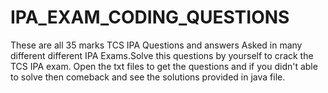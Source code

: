 # IPA_EXAM_CODING_QUESTIONS
These are all 35 marks TCS IPA Questions and answers Asked in many different different IPA Exams.Solve this questions by yourself to crack the TCS IPA exam.
Open the txt files to get the questions and if you didn't able to solve then comeback and see the solutions provided in java file.

